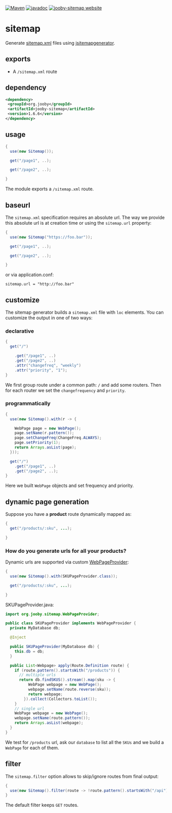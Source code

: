 [![Maven](https://img.shields.io/maven-metadata/v/http/central.maven.org/maven2/org/jooby/jooby-sitemap/maven-metadata.xml.svg)](http://mvnrepository.com/artifact/org.jooby/jooby-sitemap/1.6.6)
[![javadoc](https://javadoc.io/badge/org.jooby/jooby-sitemap.svg)](https://javadoc.io/doc/org.jooby/jooby-sitemap/1.6.6)
[![jooby-sitemap website](https://img.shields.io/badge/jooby-sitemap-brightgreen.svg)](http://jooby.org/doc/sitemap)
# sitemap

Generate <a href="https://en.wikipedia.org/wiki/Sitemaps">sitemap.xml</a> files using <a href="https://github.com/jirkapinkas/jsitemapgenerator">jsitemapgenerator</a>.

## exports

* A ```/sitemap.xml``` route

## dependency

```xml
<dependency>
 <groupId>org.jooby</groupId>
 <artifactId>jooby-sitemap</artifactId>
 <version>1.6.6</version>
</dependency>
```

## usage

```java
{
  use(new Sitemap());

  get("/page1", ..);

  get("/page2", ..);

}
```

The module exports a ```/sitemap.xml``` route.

## baseurl

The ```sitemap.xml``` specification requires an absolute url. The way we provide this absolute url is at creation time or using the ```sitemap.url``` property:

```java
{
  use(new Sitemap("https://foo.bar"));

  get("/page1", ..);

  get("/page2", ..);

}
```

or via application.conf:

```
sitemap.url = "http://foo.bar"
```

## customize

The sitemap generator builds a ```sitemap.xml``` file with ```loc``` elements. You can customize the output in one of two ways:

### declarative

```java
{
  get("/")

    .get("/page1", ..)
    .get("/page2", ..)
    .attr("changefreq", "weekly")
    .attr("priority", "1");
}
```

We first group route under a common path: ```/``` and add some routers. Then for each router we set the ```changefrequency``` and ```priority```.

### programmatically

```java
{
  use(new Sitemap().with(r -> {

    WebPage page = new WebPage();
    page.setName(r.pattern());
    page.setChangeFreq(ChangeFreq.ALWAYS);
    page.setPriority(1);
    return Arrays.asList(page);
  }));

  get("/")
    .get("/page1", ..)
    .get("/page2", ..);
}
```

Here we built ```WebPage``` objects and set frequency and priority.

## dynamic page generation

Suppose you have a **product** route dynamically mapped as:

```java
{
  get("/products/:sku", ...);

}
```

###  How do you generate urls for all your products? 

Dynamic urls are supported via custom [WebPageProvider](/apidocs/org/jooby/sitemap/WebPageProvider.html):

```java
{
  use(new Sitemap().with(SKUPageProvider.class));

  get("/products/:sku", ...);

}
```

SKUPageProvider.java: 

```java
import org.jooby.sitemap.WebPageProvider;

public class SKUPageProvider implements WebPageProvider {
  private MyDatabase db;

  @Inject

  public SKUPageProvider(MyDatabase db) {
    this.db = db;
  }

  public List<Webpage> apply(Route.Definition route) {
    if (route.pattern().startsWith("/products")) {
      // multiple urls
      return db.findSKUS().stream().map(sku -> {
          WebPage webpage = new WebPage();
          webpage.setName(route.reverse(sku));
          return webpage;
        }).collect(Collectors.toList());
    }
    // single url
    WebPage webpage = new WebPage();
    webpage.setName(route.pattern());
    return Arrays.asList(webpage);
  }
}
```

We test for ```/products``` url, ask our ```database``` to list all the ```SKUs``` and we build a ```WebPage``` for each of them.

## filter

The ```sitemap.filter``` option allows to skip/ignore routes from final output:

```java
{
  use(new Sitemap().filter(route -> !route.pattern().startsWith("/api")));
}
```

The default filter keeps ```GET``` routes.
